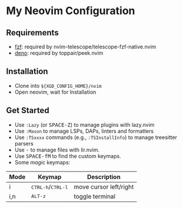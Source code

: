 # My Neovim Configuration

## Requirements

* [fzf](https://github.com/junegunn/fzf): required by nvim-telescope/telescope-fzf-native.nvim
* [deno](https://deno.com/): required by toppair/peek.nvim

## Installation

* Clone into `${XGD_CONFIG_HOME}/nvim`
* Open neovim, wait for Installation

## Get Started

* Use `:Lazy` (or <kbd>SPACE-Z</kbd>) to manage plugins with lazy.nvim
* Use `:Mason` to manage LSPs, DAPs, linters and formatters
* Use `:TSxxxx` commands (e.g., `:TSInstallInfo`) to manage treesitter parsers
* Use <kbd>-</kbd> to manage files with lir.nvim.
* Use <kbd>SPACE-fM</kbd> to find the custom keymaps.
* Some *magic* keymaps:

| Mode | Keymap | Description |
|--|--|--|
| i | <kbd>CTRL-h</kbd>/<kbd>CTRL-l</kbd> | move cursor left/right |
| i,n | <kbd>ALT-z</kbd> | toggle terminal |
